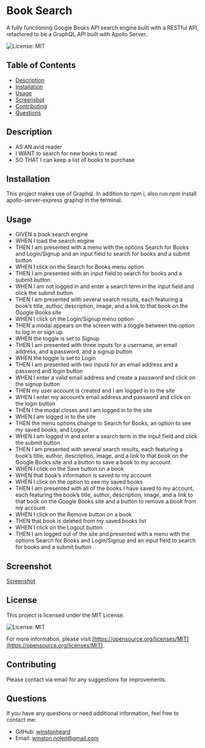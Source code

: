 # Book Search
A fully functioning Google Books API search engine built with a RESTful API, refactored to be a GraphQL API built with Apollo Server.

![License: MIT](https://img.shields.io/badge/License-MIT-green.svg)

## Table of Contents

- [Description](#description)
- [Installation](#installation)
- [Usage](#usage)
- [Screenshot](#screenshot) 
- [Contributing](#contributing)
- [Questions](#questions)

## Description

- AS AN avid reader
- I WANT to search for new books to read
- SO THAT I can keep a list of books to purchase


## Installation

This project makes use of Graphql. In addition to npm i, also run npm install apollo-server-express graphql in the terminal.

## Usage

- GIVEN a book search engine
- WHEN I load the search engine
- THEN I am presented with a menu with the options Search for Books and Login/Signup and an input field to search for books and a submit button
- WHEN I click on the Search for Books menu option
- THEN I am presented with an input field to search for books and a submit button
- WHEN I am not logged in and enter a search term in the input field and click the submit button
- THEN I am presented with several search results, each featuring a book’s title, author, description, image, and a link to that book on the Google Books site
- WHEN I click on the Login/Signup menu option
- THEN a modal appears on the screen with a toggle between the option to log in or sign up
- WHEN the toggle is set to Signup
- THEN I am presented with three inputs for a username, an email address, and a password, and a signup button
- WHEN the toggle is set to Login
- THEN I am presented with two inputs for an email address and a password and login button
- WHEN I enter a valid email address and create a password and click on the signup button
- THEN my user account is created and I am logged in to the site
- WHEN I enter my account’s email address and password and click on the login button
- THEN I the modal closes and I am logged in to the site
- WHEN I am logged in to the site
- THEN the menu options change to Search for Books, an option to see my saved books, and Logout
- WHEN I am logged in and enter a search term in the input field and click the submit button
- THEN I am presented with several search results, each featuring a book’s title, author, description, image, and a link to that book on the Google Books site and a button to save a book to my account
- WHEN I click on the Save button on a book
- WHEN that book’s information is saved to my account
- WHEN I click on the option to see my saved books
- THEN I am presented with all of the books I have saved to my account, each featuring the book’s title, author, description, image, and a link to that book on the Google Books site and a button to remove a book from my account
- WHEN I click on the Remove button on a book
- THEN that book is deleted from my saved books list
- WHEN I click on the Logout button
- THEN I am logged out of the site and presented with a menu with the options Search for Books and Login/Signup and an input field to search for books and a submit button  



## Screenshot

[Screenshot](/book-search-screenshot.png)



## License

This project is licensed under the MIT License. 

![License: MIT](https://img.shields.io/badge/License-MIT-green.svg)

For more information, please visit [https://opensource.org/licenses/MIT](https://opensource.org/licenses/MIT).


## Contributing

Please contact via email for any suggestions for improvements. 


## Questions

If you have any questions or need additional information, feel free to contact me:

- GitHub: [winstonheard](https://github.com/winstonheard)
- Email: winston.nolen@gmail.com
